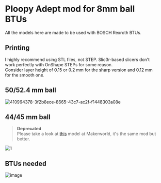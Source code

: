 # Ploopy Adept mod for 8mm ball BTUs 
All the models here are made to be used with BOSCH Rexroth BTUs.

## Printing
I highly recommend using STL files, not STEP. Slic3r-based slicers don't work perfectly with OnShape STEPs for some reason. \
Consider layer height of 0.15 or 0.2 mm for the sharp version and 0.12 mm for the smooth one.  

## 50/52.4 mm ball
![410964378-3f2b8ece-8665-43c7-ac2f-f1448303a08e](https://github.com/user-attachments/assets/4c48117c-0091-4ceb-b4cd-1b48f9380d78)

## 44/45 mm ball
>**Deprecated**  
>Please take a look at [this](https://makerworld.com/en/models/1087275) model at Makerworld, it's the same mod but better.

![1](https://github.com/user-attachments/assets/97e48cd0-2c5a-4081-82a7-5ecc3e960016)

## BTUs needed
![image](https://github.com/user-attachments/assets/a1a8a0e0-8605-44d5-94d4-03515e37f13b)
